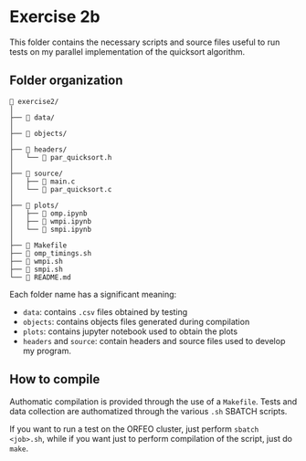 # Exercise 2b

This folder contains the necessary scripts and source files useful to run tests on my parallel implementation of the quicksort algorithm.

## Folder organization
```
📂 exercise2/
│ 
├── 📂 data/
│
├── 📂 objects/   
│ 
├── 📂 headers/
│   └── 📄 par_quicksort.h
│
├── 📂 source/
│   ├── 📄 main.c
│   └── 📄 par_quicksort.c
│
├── 📂 plots/
│   ├── 📄 omp.ipynb
│   ├── 📄 wmpi.ipynb
│   └── 📄 smpi.ipynb
│
├── 📄 Makefile
├── 📄 omp_timings.sh
├── 📄 wmpi.sh
├── 📄 smpi.sh
└── 📰 README.md
```

Each folder name has a significant meaning:
- `data`: contains `.csv` files obtained by testing
- `objects`: contains objects files generated during compilation
- `plots`: contains jupyter notebook used to obtain the plots
- `headers` and `source`: contain headers and source files used to develop my program.

## How to compile

Authomatic compilation is provided through the use of a `Makefile`. Tests and data collection are authomatized through the various `.sh` SBATCH scripts.

If you want to run a test on the ORFEO cluster, just perform `sbatch <job>.sh`, while if you want just to perform compilation of the script, just do `make`.
